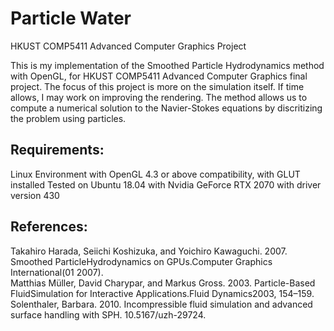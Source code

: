# Particle Water
HKUST COMP5411 Advanced Computer Graphics Project

This is my implementation of the Smoothed Particle Hydrodynamics method with OpenGL, for HKUST COMP5411 Advanced Computer Graphics final project. The focus of this project is more on the simulation itself. If time allows, I may work on improving the rendering. The method allows us to compute a numerical solution to the Navier-Stokes equations by discritizing the problem using particles.

## Requirements:
Linux Environment with OpenGL 4.3 or above compatibility, with GLUT installed
Tested on Ubuntu 18.04 with Nvidia GeForce RTX 2070 with driver version 430

## References:
Takahiro Harada, Seiichi Koshizuka, and Yoichiro Kawaguchi. 2007. Smoothed ParticleHydrodynamics on GPUs.Computer Graphics International(01 2007).  
Matthias Müller, David Charypar, and Markus Gross. 2003. Particle-Based FluidSimulation for Interactive Applications.Fluid Dynamics2003, 154–159.  
Solenthaler, Barbara. 2010. Incompressible fluid simulation and advanced surface handling with SPH. 10.5167/uzh-29724. 